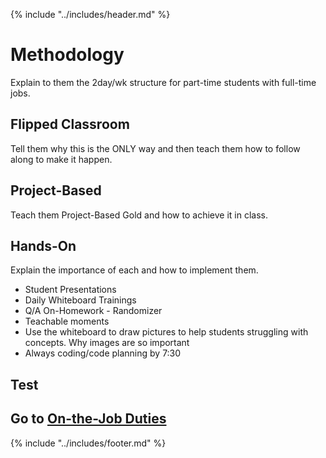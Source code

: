 {% include "../includes/header.md" %}

# Methodology

Explain to them the 2day/wk structure for part-time students with full-time jobs.

## Flipped Classroom

Tell them why this is the ONLY way and then teach them how to follow along to make it happen.

## Project-Based

Teach them Project-Based Gold and how to achieve it in class.

## Hands-On

Explain the importance of each and how to implement them.

* Student Presentations
* Daily Whiteboard Trainings
* Q/A On-Homework - Randomizer
* Teachable moments
* Use the whiteboard to draw pictures to help students struggling with concepts. Why images are so important
* Always coding/code planning by 7:30

## Test

<Embed GoogleForm here>

## Go to [On-the-Job Duties](../onTheJob/01DayClass.md)

{% include "../includes/footer.md" %}